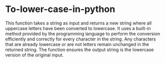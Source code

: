 # To-lower-case-in-python


This function takes a string as input and returns a new string where all uppercase letters have been converted to lowercase. It uses a built-in method provided by the programming language to perform the conversion efficiently and correctly for every character in the string. Any characters that are already lowercase or are not letters remain unchanged in the returned string. The function ensures the output string is the lowercase version of the original input.








